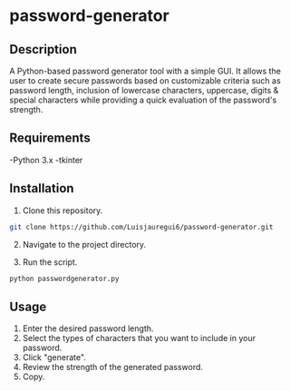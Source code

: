# password-generator

## Description
A Python-based password generator tool with a simple GUI. It allows the user to create secure passwords based on customizable criteria such as password length, inclusion of lowercase characters, uppercase, digits & special characters while providing a quick evaluation of the password's strength.

## Requirements
-Python 3.x
-tkinter

## Installation

1. Clone this repository.
```bash
git clone https://github.com/Luisjauregui6/password-generator.git
```
2. Navigate to the project directory.

3. Run the script.
```bash
python passwordgenerator.py
```
## Usage
1. Enter the desired password length.
2. Select the types of characters that you want to include in your password.
3. Click "generate".
4. Review the strength of the generated password.
5. Copy.
